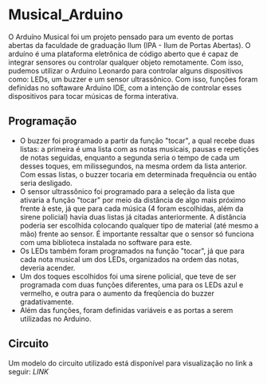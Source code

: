 # Musical_Arduino

O Arduíno Musical foi um projeto pensado para um evento de portas abertas da faculdade de graduação Ilum (IPA - Ilum de Portas Abertas). O arduíno é uma plataforma eletrônica de código aberto que é capaz de integrar sensores ou controlar qualquer objeto remotamente. Com isso, pudemos utilizar o Arduino Leonardo para controlar alguns dispositivos como: LEDs, um buzzer e um sensor ultrassônico. Com isso, funções foram definidas no softaware Arduino IDE, com a intenção de controlar esses dispositivos para tocar músicas de forma interativa.

## Programação

- O buzzer foi programado a partir da função "tocar", a qual recebe duas listas: a primeira é uma lista com as notas musicais, pausas e repetições de notas seguidas, enquanto a segunda seria o tempo de cada um desses toques, em milissegundos, na mesma ordem da lista anterior. Com essas listas, o buzzer tocaria em determinada frequência ou então seria desligado.
- O sensor ultrassônico foi programado para a seleção da lista que ativaria a função "tocar" por meio da distância de algo mais próximo frente à este, já que para cada música (4 foram escolhidas, além da sirene policial) havia duas listas já citadas anteriormente. A distância poderia ser escolhida colocando qualquer tipo de material (até mesmo a mão) frente ao sensor. É importante ressaltar que o sensor só funciona com uma biblioteca instalada no software para este.
- Os LEDs também foram programados na função "tocar", já que para cada nota musical um dos LEDs, organizados na ordem das notas, deveria acender.
- Um dos toques escolhidos foi uma sirene policial, que teve de ser programada com duas funções diferentes, uma para os LEDs azul e vermelho, e outra para o aumento da freqûencia do buzzer gradativamente.
- Além das funções, foram definidas variáveis e as portas a serem utilizadas no Arduino.

## Circuito

Um modelo do circuito utilizado está disponível para visualização no link a seguir: *LINK*
